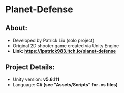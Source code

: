 # Planet-Defense

## About:
- Developed by Patrick Liu (solo project)
- Original 2D shooter game created via Unity Engine
- **Link: https://lpatrick983.itch.io/planet-defense**

## Project Details:
- Unity version: **v5.6.1f1**
- Language: **C# (see "Assets/Scripts" for .cs files)**
